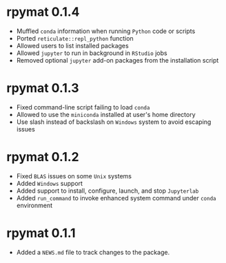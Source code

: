 # rpymat 0.1.4

* Muffled `conda` information when running `Python` code or scripts
* Ported `reticulate::repl_python` function
* Allowed users to list installed packages
* Allowed `jupyter` to run in background in `RStudio` jobs
* Removed optional `jupyter` add-on packages from the installation script

# rpymat 0.1.3

* Fixed command-line script failing to load `conda`
* Allowed to use the `miniconda` installed at user's home directory
* Use slash instead of backslash on `Windows` system to avoid escaping issues

# rpymat 0.1.2

* Fixed `BLAS` issues on some `Unix` systems
* Added `Windows` support
* Added support to install, configure, launch, and stop `Jupyterlab`
* Added `run_command` to invoke enhanced system command under `conda` environment

# rpymat 0.1.1

* Added a `NEWS.md` file to track changes to the package.

